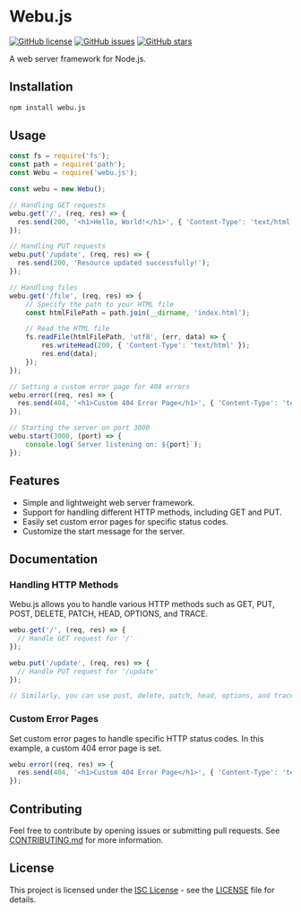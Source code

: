 # Webu.js

[![GitHub license](https://img.shields.io/github/license/mrsajadpp/webu.svg)](https://github.com/mrsajadpp/webu/blob/main/LICENSE)
[![GitHub issues](https://img.shields.io/github/issues/mrsajadpp/webu.svg)](https://github.com/mrsajadpp/webu/issues)
[![GitHub stars](https://img.shields.io/github/stars/mrsajadpp/webu.svg)](https://github.com/mrsajadpp/webu/stargazers)

A web server framework for Node.js.

## Installation

```bash
npm install webu.js
```

## Usage

```javascript
const fs = require('fs');
const path = require('path');
const Webu = require('webu.js');

const webu = new Webu();

// Handling GET requests
webu.get('/', (req, res) => {
  res.send(200, '<h1>Hello, World!</h1>', { 'Content-Type': 'text/html' });
});

// Handling PUT requests
webu.put('/update', (req, res) => {
  res.send(200, 'Resource updated successfully!');
});

// Handling files
webu.get('/file', (req, res) => {
    // Specify the path to your HTML file
    const htmlFilePath = path.join(__dirname, 'index.html');

    // Read the HTML file
    fs.readFile(htmlFilePath, 'utf8', (err, data) => {
        res.writeHead(200, { 'Content-Type': 'text/html' });
        res.end(data);
    });
});

// Setting a custom error page for 404 errors
webu.error((req, res) => {
  res.send(404, '<h1>Custom 404 Error Page</h1>', { 'Content-Type': 'text/html' });
});

// Starting the server on port 3000
webu.start(3000, (port) => {
    console.log(`Server listening on: ${port}`);
});
```

## Features

- Simple and lightweight web server framework.
- Support for handling different HTTP methods, including GET and PUT.
- Easily set custom error pages for specific status codes.
- Customize the start message for the server.

## Documentation

### Handling HTTP Methods

Webu.js allows you to handle various HTTP methods such as GET, PUT, POST, DELETE, PATCH, HEAD, OPTIONS, and TRACE.

```javascript
webu.get('/', (req, res) => {
  // Handle GET request for '/'
});

webu.put('/update', (req, res) => {
  // Handle PUT request for '/update'
});

// Similarly, you can use post, delete, patch, head, options, and trace methods
```

### Custom Error Pages

Set custom error pages to handle specific HTTP status codes. In this example, a custom 404 error page is set.

```javascript
webu.error((req, res) => {
  res.send(404, '<h1>Custom 404 Error Page</h1>', { 'Content-Type': 'text/html' });
});
```

## Contributing

Feel free to contribute by opening issues or submitting pull requests. See [CONTRIBUTING.md](CONTRIBUTING.md) for more information.

## License

This project is licensed under the [ISC License](https://opensource.org/licenses/ISC) - see the [LICENSE](LICENSE) file for details.